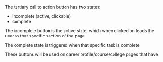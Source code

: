 The tertiary call to action button has two states:

- incomplete (active, clickable)
- complete

The incomplete button is the active state, which when clicked on leads the
user to that specific section of the page

The complete state is triggered when that specific task is complete

These buttons will be used on career profile/course/college pages that have